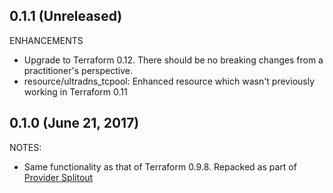 ## 0.1.1 (Unreleased)

ENHANCEMENTS
* Upgrade to Terraform 0.12. There should be no breaking changes from a practitioner's perspective.
* resource/ultradns_tcpool: Enhanced resource which wasn't previously working in Terraform 0.11

## 0.1.0 (June 21, 2017)

NOTES:

* Same functionality as that of Terraform 0.9.8. Repacked as part of [Provider Splitout](https://www.hashicorp.com/blog/upcoming-provider-changes-in-terraform-0-10/)
